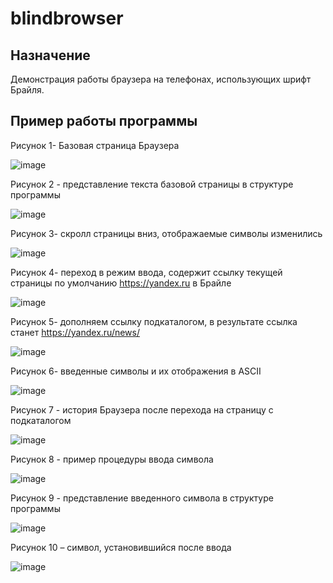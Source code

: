 # blindbrowser

## Назначение
 Демонстрация работы браузера на телефонах, использующих шрифт Брайля.

## Пример работы программы
 
Рисунок 1-  Базовая страница Браузера

![image](https://user-images.githubusercontent.com/76551456/152678784-60cca76d-879c-4cce-ac85-c518e0b16457.png)

Рисунок 2 - представление текста базовой страницы в структуре программы

![image](https://user-images.githubusercontent.com/76551456/152678833-20d79cd1-a734-4383-a53f-d175da4c4a20.png)

Рисунок 3- скролл страницы вниз, отображаемые символы изменились

![image](https://user-images.githubusercontent.com/76551456/152678838-e4c7f0b4-a8b3-494c-a368-9c1cf502cd07.png)

Рисунок 4- переход в режим ввода, содержит ссылку текущей страницы по умолчанию https://yandex.ru в Брайле

![image](https://user-images.githubusercontent.com/76551456/152678849-b69a9266-dced-4b1f-9d83-12a3ed0c3adf.png)
 
Рисунок 5- дополняем ссылку подкаталогом, в результате ссылка станет https://yandex.ru/news/

![image](https://user-images.githubusercontent.com/76551456/152678852-c3751cc0-e07b-4125-8c1f-4dc1c77c682f.png)

Рисунок 6- введенные символы и их отображения в ASCII

![image](https://user-images.githubusercontent.com/76551456/152678859-35bfeb8f-3402-4e4a-a435-943caabfa9b0.png)

Рисунок 7 - история Браузера после перехода на страницу с подкаталогом

![image](https://user-images.githubusercontent.com/76551456/152678862-3030124f-8fe2-4bc2-9a69-44eff138875b.png)

Рисунок 8 - пример процедуры ввода символа

![image](https://user-images.githubusercontent.com/76551456/152678865-066123f2-e686-4228-b792-76ac8904a074.png)


 
Рисунок 9 - представление введенного символа в структуре программы

![image](https://user-images.githubusercontent.com/76551456/152678869-f2b9dad2-0c0a-419a-b100-75c3d0ec907f.png)

 
Рисунок 10 – символ, установившийся после ввода

![image](https://user-images.githubusercontent.com/76551456/152678872-d39e82cd-8dc0-4ef4-8712-1175c6b84f1d.png)



